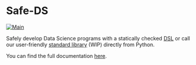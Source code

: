 # Safe-DS

[![Main](https://github.com/lars-reimann/safe-data-science/actions/workflows/main.yml/badge.svg)](https://github.com/lars-reimann/safe-data-science/actions/workflows/main.yml)

Safely develop Data Science programs with a statically checked [DSL][dsl] or call our user-friendly [standard library][stdlib] (WIP) directly from Python.

You can find the full documentation [here][docs].

[dsl]: docs/DSL/README.md
[stdlib]: docs/Stdlib/API/README.md
[docs]: docs/README.md
